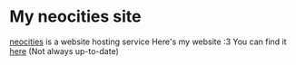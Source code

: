 # My neocities site
[neocities](https://neocities.org/) is a website hosting service
Here's my website :3
You can find it [here](https://diivii.neocities.org/) (Not always up-to-date)

